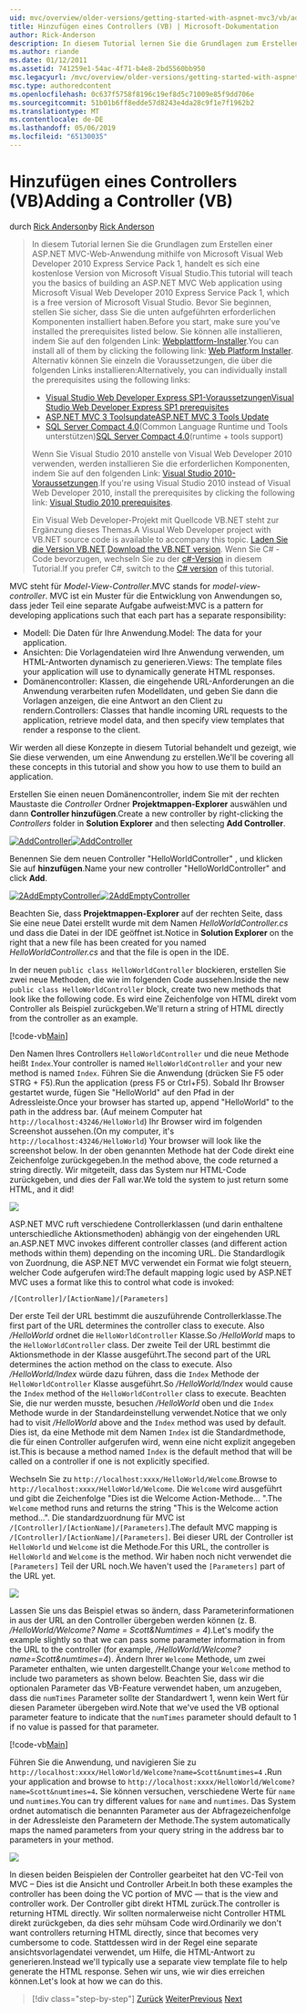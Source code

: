 ```yaml
---
uid: mvc/overview/older-versions/getting-started-with-aspnet-mvc3/vb/adding-a-controller
title: Hinzufügen eines Controllers (VB) | Microsoft-Dokumentation
author: Rick-Anderson
description: In diesem Tutorial lernen Sie die Grundlagen zum Erstellen einer ASP.NET MVC-Web-Anwendung mithilfe von Microsoft Visual Web Developer 2010 Express Service Pack 1, d.h....
ms.author: riande
ms.date: 01/12/2011
ms.assetid: 741259e1-54ac-4f71-b4e8-2bd5560bb950
msc.legacyurl: /mvc/overview/older-versions/getting-started-with-aspnet-mvc3/vb/adding-a-controller
msc.type: authoredcontent
ms.openlocfilehash: 0c637f5758f8196c19ef8d5c71009e85f9dd706e
ms.sourcegitcommit: 51b01b6ff8edde57d8243e4da28c9f1e7f1962b2
ms.translationtype: MT
ms.contentlocale: de-DE
ms.lasthandoff: 05/06/2019
ms.locfileid: "65130035"
---
```

# <a name="adding-a-controller-vb"></a><span data-ttu-id="0566e-103">Hinzufügen eines Controllers (VB)</span><span class="sxs-lookup"><span data-stu-id="0566e-103">Adding a Controller (VB)</span></span>

<span data-ttu-id="0566e-104">durch [Rick Anderson]((https://twitter.com/RickAndMSFT))</span><span class="sxs-lookup"><span data-stu-id="0566e-104">by [Rick Anderson]((https://twitter.com/RickAndMSFT))</span></span>

> <span data-ttu-id="0566e-105">In diesem Tutorial lernen Sie die Grundlagen zum Erstellen einer ASP.NET MVC-Web-Anwendung mithilfe von Microsoft Visual Web Developer 2010 Express Service Pack 1, handelt es sich eine kostenlose Version von Microsoft Visual Studio.</span><span class="sxs-lookup"><span data-stu-id="0566e-105">This tutorial will teach you the basics of building an ASP.NET MVC Web application using Microsoft Visual Web Developer 2010 Express Service Pack 1, which is a free version of Microsoft Visual Studio.</span></span> <span data-ttu-id="0566e-106">Bevor Sie beginnen, stellen Sie sicher, dass Sie die unten aufgeführten erforderlichen Komponenten installiert haben.</span><span class="sxs-lookup"><span data-stu-id="0566e-106">Before you start, make sure you've installed the prerequisites listed below.</span></span> <span data-ttu-id="0566e-107">Sie können alle installieren, indem Sie auf den folgenden Link: [Webplattform-Installer](https://www.microsoft.com/web/gallery/install.aspx?appid=VWD2010SP1Pack).</span><span class="sxs-lookup"><span data-stu-id="0566e-107">You can install all of them by clicking the following link: [Web Platform Installer](https://www.microsoft.com/web/gallery/install.aspx?appid=VWD2010SP1Pack).</span></span> <span data-ttu-id="0566e-108">Alternativ können Sie einzeln die Voraussetzungen, die über die folgenden Links installieren:</span><span class="sxs-lookup"><span data-stu-id="0566e-108">Alternatively, you can individually install the prerequisites using the following links:</span></span>
> 
> - [<span data-ttu-id="0566e-109">Visual Studio Web Developer Express SP1-Voraussetzungen</span><span class="sxs-lookup"><span data-stu-id="0566e-109">Visual Studio Web Developer Express SP1 prerequisites</span></span>](https://www.microsoft.com/web/gallery/install.aspx?appid=VWD2010SP1Pack)
> - [<span data-ttu-id="0566e-110">ASP.NET MVC 3 Toolsupdate</span><span class="sxs-lookup"><span data-stu-id="0566e-110">ASP.NET MVC 3 Tools Update</span></span>](https://www.microsoft.com/web/gallery/install.aspx?appsxml=&amp;appid=MVC3)
> - <span data-ttu-id="0566e-111">[SQL Server Compact 4.0](https://www.microsoft.com/web/gallery/install.aspx?appid=SQLCE;SQLCEVSTools_4_0)(Common Language Runtime und Tools unterstützen)</span><span class="sxs-lookup"><span data-stu-id="0566e-111">[SQL Server Compact 4.0](https://www.microsoft.com/web/gallery/install.aspx?appid=SQLCE;SQLCEVSTools_4_0)(runtime + tools support)</span></span>
> 
> <span data-ttu-id="0566e-112">Wenn Sie Visual Studio 2010 anstelle von Visual Web Developer 2010 verwenden, werden installieren Sie die erforderlichen Komponenten, indem Sie auf den folgenden Link: [Visual Studio 2010-Voraussetzungen](https://www.microsoft.com/web/gallery/install.aspx?appsxml=&amp;appid=VS2010SP1Pack).</span><span class="sxs-lookup"><span data-stu-id="0566e-112">If you're using Visual Studio 2010 instead of Visual Web Developer 2010, install the prerequisites by clicking the following link: [Visual Studio 2010 prerequisites](https://www.microsoft.com/web/gallery/install.aspx?appsxml=&amp;appid=VS2010SP1Pack).</span></span>
> 
> <span data-ttu-id="0566e-113">Ein Visual Web Developer-Projekt mit Quellcode VB.NET steht zur Ergänzung dieses Themas.</span><span class="sxs-lookup"><span data-stu-id="0566e-113">A Visual Web Developer project with VB.NET source code is available to accompany this topic.</span></span> <span data-ttu-id="0566e-114">[Laden Sie die Version VB.NET](https://code.msdn.microsoft.com/Introduction-to-MVC-3-10d1b098).</span><span class="sxs-lookup"><span data-stu-id="0566e-114">[Download the VB.NET version](https://code.msdn.microsoft.com/Introduction-to-MVC-3-10d1b098).</span></span> <span data-ttu-id="0566e-115">Wenn Sie C# -Code bevorzugen, wechseln Sie zu der [c#-Version](../cs/adding-a-controller.md) in diesem Tutorial.</span><span class="sxs-lookup"><span data-stu-id="0566e-115">If you prefer C#, switch to the [C# version](../cs/adding-a-controller.md) of this tutorial.</span></span>

<span data-ttu-id="0566e-116">MVC steht für *Model-View-Controller*.</span><span class="sxs-lookup"><span data-stu-id="0566e-116">MVC stands for *model-view-controller*.</span></span> <span data-ttu-id="0566e-117">MVC ist ein Muster für die Entwicklung von Anwendungen so, dass jeder Teil eine separate Aufgabe aufweist:</span><span class="sxs-lookup"><span data-stu-id="0566e-117">MVC is a pattern for developing applications such that each part has a separate responsibility:</span></span>

- <span data-ttu-id="0566e-118">Modell: Die Daten für Ihre Anwendung.</span><span class="sxs-lookup"><span data-stu-id="0566e-118">Model: The data for your application.</span></span>
- <span data-ttu-id="0566e-119">Ansichten: Die Vorlagendateien wird Ihre Anwendung verwenden, um HTML-Antworten dynamisch zu generieren.</span><span class="sxs-lookup"><span data-stu-id="0566e-119">Views: The template files your application will use to dynamically generate HTML responses.</span></span>
- <span data-ttu-id="0566e-120">Domänencontroller: Klassen, die eingehende URL-Anforderungen an die Anwendung verarbeiten rufen Modelldaten, und geben Sie dann die Vorlagen anzeigen, die eine Antwort an den Client zu rendern.</span><span class="sxs-lookup"><span data-stu-id="0566e-120">Controllers: Classes that handle incoming URL requests to the application, retrieve model data, and then specify view templates that render a response to the client.</span></span>

<span data-ttu-id="0566e-121">Wir werden all diese Konzepte in diesem Tutorial behandelt und gezeigt, wie Sie diese verwenden, um eine Anwendung zu erstellen.</span><span class="sxs-lookup"><span data-stu-id="0566e-121">We'll be covering all these concepts in this tutorial and show you how to use them to build an application.</span></span>

<span data-ttu-id="0566e-122">Erstellen Sie einen neuen Domänencontroller, indem Sie mit der rechten Maustaste die *Controller* Ordner **Projektmappen-Explorer** auswählen und dann **Controller hinzufügen**.</span><span class="sxs-lookup"><span data-stu-id="0566e-122">Create a new controller by right-clicking the *Controllers* folder in **Solution Explorer** and then selecting **Add Controller**.</span></span>

<span data-ttu-id="0566e-123">[![AddController](adding-a-controller/_static/image2.png "AddController")](adding-a-controller/_static/image1.png)</span><span class="sxs-lookup"><span data-stu-id="0566e-123">[![AddController](adding-a-controller/_static/image2.png "AddController")](adding-a-controller/_static/image1.png)</span></span>

<span data-ttu-id="0566e-124">Benennen Sie dem neuen Controller &quot;HelloWorldController&quot; , und klicken Sie auf **hinzufügen**.</span><span class="sxs-lookup"><span data-stu-id="0566e-124">Name your new controller &quot;HelloWorldController&quot; and click **Add**.</span></span>

<span data-ttu-id="0566e-125">[![2AddEmptyController](adding-a-controller/_static/image4.png "2AddEmptyController")](adding-a-controller/_static/image3.png)</span><span class="sxs-lookup"><span data-stu-id="0566e-125">[![2AddEmptyController](adding-a-controller/_static/image4.png "2AddEmptyController")](adding-a-controller/_static/image3.png)</span></span>

<span data-ttu-id="0566e-126">Beachten Sie, dass **Projektmappen-Explorer** auf der rechten Seite, dass Sie eine neue Datei erstellt wurde mit dem Namen *HelloWorldController.cs* und dass die Datei in der IDE geöffnet ist.</span><span class="sxs-lookup"><span data-stu-id="0566e-126">Notice in **Solution Explorer** on the right that a new file has been created for you named *HelloWorldController.cs* and that the file is open in the IDE.</span></span>

<span data-ttu-id="0566e-127">In der neuen `public class HelloWorldController` blockieren, erstellen Sie zwei neue Methoden, die wie im folgenden Code aussehen.</span><span class="sxs-lookup"><span data-stu-id="0566e-127">Inside the new `public class HelloWorldController` block, create two new methods that look like the following code.</span></span> <span data-ttu-id="0566e-128">Es wird eine Zeichenfolge von HTML direkt vom Controller als Beispiel zurückgeben.</span><span class="sxs-lookup"><span data-stu-id="0566e-128">We'll return a string of HTML directly from the controller as an example.</span></span>

[!code-vb[Main](adding-a-controller/samples/sample1.vb)]

<span data-ttu-id="0566e-129">Den Namen Ihres Controllers `HelloWorldController` und die neue Methode heißt `Index`.</span><span class="sxs-lookup"><span data-stu-id="0566e-129">Your controller is named `HelloWorldController` and your new method is named `Index`.</span></span> <span data-ttu-id="0566e-130">Führen Sie die Anwendung (drücken Sie F5 oder STRG + F5).</span><span class="sxs-lookup"><span data-stu-id="0566e-130">Run the application (press F5 or Ctrl+F5).</span></span> <span data-ttu-id="0566e-131">Sobald Ihr Browser gestartet wurde, fügen Sie &quot;HelloWorld&quot; auf den Pfad in der Adressleiste.</span><span class="sxs-lookup"><span data-stu-id="0566e-131">Once your browser has started up, append &quot;HelloWorld&quot; to the path in the address bar.</span></span> <span data-ttu-id="0566e-132">(Auf meinem Computer hat `http://localhost:43246/HelloWorld`) Ihr Browser wird im folgenden Screenshot aussehen.</span><span class="sxs-lookup"><span data-stu-id="0566e-132">(On my computer, it's `http://localhost:43246/HelloWorld`) Your browser will look like the screenshot below.</span></span> <span data-ttu-id="0566e-133">In der oben genannten Methode hat der Code direkt eine Zeichenfolge zurückgegeben.</span><span class="sxs-lookup"><span data-stu-id="0566e-133">In the method above, the code returned a string directly.</span></span> <span data-ttu-id="0566e-134">Wir mitgeteilt, dass das System nur HTML-Code zurückgeben, und dies der Fall war.</span><span class="sxs-lookup"><span data-stu-id="0566e-134">We told the system to just return some HTML, and it did!</span></span>

![](adding-a-controller/_static/image5.png)

<span data-ttu-id="0566e-135">ASP.NET MVC ruft verschiedene Controllerklassen (und darin enthaltene unterschiedliche Aktionsmethoden) abhängig von der eingehenden URL an.</span><span class="sxs-lookup"><span data-stu-id="0566e-135">ASP.NET MVC invokes different controller classes (and different action methods within them) depending on the incoming URL.</span></span> <span data-ttu-id="0566e-136">Die Standardlogik von Zuordnung, die ASP.NET MVC verwendet ein Format wie folgt steuern, welcher Code aufgerufen wird:</span><span class="sxs-lookup"><span data-stu-id="0566e-136">The default mapping logic used by ASP.NET MVC uses a format like this to control what code is invoked:</span></span>

`/[Controller]/[ActionName]/[Parameters]`

<span data-ttu-id="0566e-137">Der erste Teil der URL bestimmt die auszuführende Controllerklasse.</span><span class="sxs-lookup"><span data-stu-id="0566e-137">The first part of the URL determines the controller class to execute.</span></span> <span data-ttu-id="0566e-138">Also */HelloWorld* ordnet die `HelloWorldController` Klasse.</span><span class="sxs-lookup"><span data-stu-id="0566e-138">So */HelloWorld* maps to the `HelloWorldController` class.</span></span> <span data-ttu-id="0566e-139">Der zweite Teil der URL bestimmt die Aktionsmethode in der Klasse ausgeführt.</span><span class="sxs-lookup"><span data-stu-id="0566e-139">The second part of the URL determines the action method on the class to execute.</span></span> <span data-ttu-id="0566e-140">Also */HelloWorld/Index* würde dazu führen, dass die `Index` Methode der `HelloWorldController` Klasse ausgeführt.</span><span class="sxs-lookup"><span data-stu-id="0566e-140">So */HelloWorld/Index* would cause the `Index` method of the `HelloWorldController` class to execute.</span></span> <span data-ttu-id="0566e-141">Beachten Sie, die nur werden musste, besuchen */HelloWorld* oben und die `Index` Methode wurde in der Standardeinstellung verwendet.</span><span class="sxs-lookup"><span data-stu-id="0566e-141">Notice that we only had to visit */HelloWorld* above and the `Index` method was used by default.</span></span> <span data-ttu-id="0566e-142">Dies ist, da eine Methode mit dem Namen `Index` ist die Standardmethode, die für einen Controller aufgerufen wird, wenn eine nicht explizit angegeben ist.</span><span class="sxs-lookup"><span data-stu-id="0566e-142">This is because a method named `Index` is the default method that will be called on a controller if one is not explicitly specified.</span></span>

<span data-ttu-id="0566e-143">Wechseln Sie zu `http://localhost:xxxx/HelloWorld/Welcome`.</span><span class="sxs-lookup"><span data-stu-id="0566e-143">Browse to `http://localhost:xxxx/HelloWorld/Welcome`.</span></span> <span data-ttu-id="0566e-144">Die `Welcome` wird ausgeführt und gibt die Zeichenfolge &quot;Dies ist die Welcome Action-Methode... &quot;.</span><span class="sxs-lookup"><span data-stu-id="0566e-144">The `Welcome` method runs and returns the string &quot;This is the Welcome action method...&quot;.</span></span> <span data-ttu-id="0566e-145">Die standardzuordnung für MVC ist `/[Controller]/[ActionName]/[Parameters]`.</span><span class="sxs-lookup"><span data-stu-id="0566e-145">The default MVC mapping is `/[Controller]/[ActionName]/[Parameters]`.</span></span> <span data-ttu-id="0566e-146">Bei dieser URL der Controller ist `HelloWorld` und `Welcome` ist die Methode.</span><span class="sxs-lookup"><span data-stu-id="0566e-146">For this URL, the controller is `HelloWorld` and `Welcome` is the method.</span></span> <span data-ttu-id="0566e-147">Wir haben noch nicht verwendet die `[Parameters]` Teil der URL noch.</span><span class="sxs-lookup"><span data-stu-id="0566e-147">We haven't used the `[Parameters]` part of the URL yet.</span></span>

![](adding-a-controller/_static/image6.png)

<span data-ttu-id="0566e-148">Lassen Sie uns das Beispiel etwas so ändern, dass Parameterinformationen in aus der URL an den Controller übergeben werden können (z. B. */HelloWorld/Welcome? Name = Scott&amp;Numtimes = 4*).</span><span class="sxs-lookup"><span data-stu-id="0566e-148">Let's modify the example slightly so that we can pass some parameter information in from the URL to the controller (for example, */HelloWorld/Welcome?name=Scott&amp;numtimes=4*).</span></span> <span data-ttu-id="0566e-149">Ändern Ihrer `Welcome` Methode, um zwei Parameter enthalten, wie unten dargestellt.</span><span class="sxs-lookup"><span data-stu-id="0566e-149">Change your `Welcome` method to include two parameters as shown below.</span></span> <span data-ttu-id="0566e-150">Beachten Sie, dass wir die optionalen Parameter das VB-Feature verwendet haben, um anzugeben, dass die `numTimes` Parameter sollte der Standardwert 1, wenn kein Wert für diesen Parameter übergeben wird.</span><span class="sxs-lookup"><span data-stu-id="0566e-150">Note that we've used the VB optional parameter feature to indicate that the `numTimes` parameter should default to 1 if no value is passed for that parameter.</span></span>

[!code-vb[Main](adding-a-controller/samples/sample2.vb)]

<span data-ttu-id="0566e-151">Führen Sie die Anwendung, und navigieren Sie zu `http://localhost:xxxx/HelloWorld/Welcome?name=Scott&numtimes=4` **.**</span><span class="sxs-lookup"><span data-stu-id="0566e-151">Run your application and browse to `http://localhost:xxxx/HelloWorld/Welcome?name=Scott&numtimes=4`**.**</span></span> <span data-ttu-id="0566e-152">Sie können versuchen, verschiedene Werte für `name` und `numtimes`.</span><span class="sxs-lookup"><span data-stu-id="0566e-152">You can try different values for `name` and `numtimes`.</span></span> <span data-ttu-id="0566e-153">Das System ordnet automatisch die benannten Parameter aus der Abfragezeichenfolge in der Adressleiste den Parametern der Methode.</span><span class="sxs-lookup"><span data-stu-id="0566e-153">The system automatically maps the named parameters from your query string in the address bar to parameters in your method.</span></span>

![](adding-a-controller/_static/image7.png)

<span data-ttu-id="0566e-154">In diesen beiden Beispielen der Controller gearbeitet hat den VC-Teil von MVC – Dies ist die Ansicht und Controller Arbeit.</span><span class="sxs-lookup"><span data-stu-id="0566e-154">In both these examples the controller has been doing the VC portion of MVC — that is the view and controller work.</span></span> <span data-ttu-id="0566e-155">Der Controller gibt direkt HTML zurück.</span><span class="sxs-lookup"><span data-stu-id="0566e-155">The controller is returning HTML directly.</span></span> <span data-ttu-id="0566e-156">Wir sollten normalerweise nicht Controller HTML direkt zurückgeben, da dies sehr mühsam Code wird.</span><span class="sxs-lookup"><span data-stu-id="0566e-156">Ordinarily we don't want controllers returning HTML directly, since that becomes very cumbersome to code.</span></span> <span data-ttu-id="0566e-157">Stattdessen wird in der Regel eine separate ansichtsvorlagendatei verwendet, um Hilfe, die HTML-Antwort zu generieren.</span><span class="sxs-lookup"><span data-stu-id="0566e-157">Instead we'll typically use a separate view template file to help generate the HTML response.</span></span> <span data-ttu-id="0566e-158">Sehen wir uns, wie wir dies erreichen können.</span><span class="sxs-lookup"><span data-stu-id="0566e-158">Let's look at how we can do this.</span></span>

> [!div class="step-by-step"]
> <span data-ttu-id="0566e-159">[Zurück](intro-to-aspnet-mvc-3.md)
> [Weiter](adding-a-view.md)</span><span class="sxs-lookup"><span data-stu-id="0566e-159">[Previous](intro-to-aspnet-mvc-3.md)
[Next](adding-a-view.md)</span></span>
